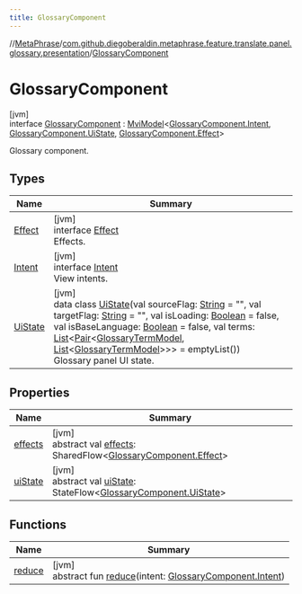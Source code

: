 ```yaml
---
title: GlossaryComponent
---
```

//[MetaPhrase](../../../index.html)/[com.github.diegoberaldin.metaphrase.feature.translate.panel.glossary.presentation](../index.html)/[GlossaryComponent](index.html)



# GlossaryComponent



[jvm]\
interface [GlossaryComponent](index.html) : [MviModel](../../com.github.diegoberaldin.metaphrase.core.common.architecture/-mvi-model/index.html)&lt;[GlossaryComponent.Intent](-intent/index.html), [GlossaryComponent.UiState](-ui-state/index.html), [GlossaryComponent.Effect](-effect/index.html)&gt; 

Glossary component.



## Types


| Name | Summary |
|---|---|
| [Effect](-effect/index.html) | [jvm]<br>interface [Effect](-effect/index.html)<br>Effects. |
| [Intent](-intent/index.html) | [jvm]<br>interface [Intent](-intent/index.html)<br>View intents. |
| [UiState](-ui-state/index.html) | [jvm]<br>data class [UiState](-ui-state/index.html)(val sourceFlag: [String](https://kotlinlang.org/api/latest/jvm/stdlib/kotlin/-string/index.html) = &quot;&quot;, val targetFlag: [String](https://kotlinlang.org/api/latest/jvm/stdlib/kotlin/-string/index.html) = &quot;&quot;, val isLoading: [Boolean](https://kotlinlang.org/api/latest/jvm/stdlib/kotlin/-boolean/index.html) = false, val isBaseLanguage: [Boolean](https://kotlinlang.org/api/latest/jvm/stdlib/kotlin/-boolean/index.html) = false, val terms: [List](https://kotlinlang.org/api/latest/jvm/stdlib/kotlin.collections/-list/index.html)&lt;[Pair](https://kotlinlang.org/api/latest/jvm/stdlib/kotlin/-pair/index.html)&lt;[GlossaryTermModel](../../com.github.diegoberaldin.metaphrase.domain.glossary.data/-glossary-term-model/index.html), [List](https://kotlinlang.org/api/latest/jvm/stdlib/kotlin.collections/-list/index.html)&lt;[GlossaryTermModel](../../com.github.diegoberaldin.metaphrase.domain.glossary.data/-glossary-term-model/index.html)&gt;&gt;&gt; = emptyList())<br>Glossary panel UI state. |


## Properties


| Name | Summary |
|---|---|
| [effects](../../com.github.diegoberaldin.metaphrase.core.common.architecture/-mvi-model/effects.html) | [jvm]<br>abstract val [effects](../../com.github.diegoberaldin.metaphrase.core.common.architecture/-mvi-model/effects.html): SharedFlow&lt;[GlossaryComponent.Effect](-effect/index.html)&gt; |
| [uiState](../../com.github.diegoberaldin.metaphrase.core.common.architecture/-mvi-model/ui-state.html) | [jvm]<br>abstract val [uiState](../../com.github.diegoberaldin.metaphrase.core.common.architecture/-mvi-model/ui-state.html): StateFlow&lt;[GlossaryComponent.UiState](-ui-state/index.html)&gt; |


## Functions


| Name | Summary |
|---|---|
| [reduce](index.html#2098452658%2FFunctions%2F2137835383) | [jvm]<br>abstract fun [reduce](index.html#2098452658%2FFunctions%2F2137835383)(intent: [GlossaryComponent.Intent](-intent/index.html)) |

